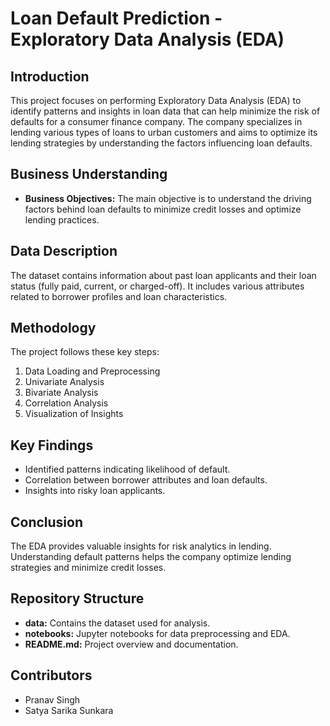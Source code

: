 # Loan Default Prediction - Exploratory Data Analysis (EDA)

## Introduction
This project focuses on performing Exploratory Data Analysis (EDA) to identify patterns and insights in loan data that can help minimize the risk of defaults for a consumer finance company. The company specializes in lending various types of loans to urban customers and aims to optimize its lending strategies by understanding the factors influencing loan defaults.

## Business Understanding
- **Business Objectives:** The main objective is to understand the driving factors behind loan defaults to minimize credit losses and optimize lending practices.

## Data Description
The dataset contains information about past loan applicants and their loan status (fully paid, current, or charged-off). It includes various attributes related to borrower profiles and loan characteristics.

## Methodology
The project follows these key steps:
1. Data Loading and Preprocessing
2. Univariate Analysis
3. Bivariate Analysis
4. Correlation Analysis
5. Visualization of Insights

## Key Findings
- Identified patterns indicating likelihood of default.
- Correlation between borrower attributes and loan defaults.
- Insights into risky loan applicants.

## Conclusion
The EDA provides valuable insights for risk analytics in lending. Understanding default patterns helps the company optimize lending strategies and minimize credit losses.

## Repository Structure
- **data:** Contains the dataset used for analysis.
- **notebooks:** Jupyter notebooks for data preprocessing and EDA.
- **README.md:** Project overview and documentation.

## Contributors
- Pranav Singh
- Satya Sarika Sunkara
